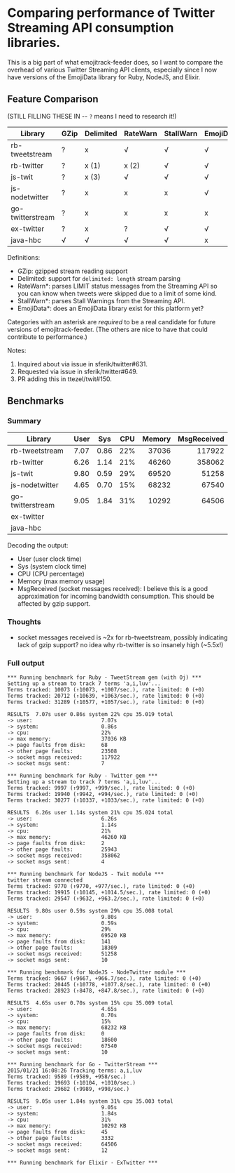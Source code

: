 # Comparing performance of Twitter Streaming API consumption libraries.

This is a big part of what emojitrack-feeder does, so I want to compare the
overhead of various Twitter Streaming API clients, especially since I now have
versions of the EmojiData library for Ruby, NodeJS, and Elixir.

## Feature Comparison
(STILL FILLING THESE IN -- `?` means I need to research it!)

 Library          | GZip | Delimited | RateWarn | StallWarn | EmojiData
 ---------------- | ---- | --------- | -------- | --------- | ---------
 rb-tweetstream   | ?    | x         | √        | √         | √
 rb-twitter       | ?    | x (1)     | x (2)    | √         | √
 js-twit          | ?    | x (3)     | √        | √         | √
 js-nodetwitter   | ?    | x         | x        | x         | √
 go-twitterstream | ?    | x         | x        | x         | x
 ex-twitter       | ?    | x         | ?        | √         | √
 java-hbc         | √    | √         | √        | √         | x


Definitions:
 - GZip: gzipped stream reading support
 - Delimited: support for `delimited: length` stream parsing
 - RateWarn*: parses LIMIT status messages from the Streaming API so you can
   know when tweets were skipped due to a limit of some kind.
 - StallWarn*: parses Stall Warnings from the Streaming API.
 - EmojiData*: does an EmojiData library exist for this platform yet?

Categories with an asterisk are _required_ to be a real candidate for future
versions of emojitrack-feeder. (The others are nice to have that could
contribute to performance.)

Notes:
 1. Inquired about via issue in sferik/twitter#631.
 2. Requested via issue in sferik/twitter#649.
 3. PR adding this in ttezel/twit#150.

## Benchmarks

### Summary

 Library          | User  | Sys  | CPU | Memory | MsgReceived
 ---------------- | ----- | ---- | --- | -----: | ----------:
 rb-tweetstream   | 7.07  | 0.86 | 22% |  37036 |     117922
 rb-twitter       | 6.26  | 1.14 | 21% |  46260 |     358062
 js-twit          | 9.80  | 0.59 | 29% |  69520 |      51258
 js-nodetwitter   | 4.65  | 0.70 | 15% |  68232 |      67540
 go-twitterstream | 9.05  | 1.84 | 31% |  10292 |      64506
 ex-twitter       |
 java-hbc         |


Decoding the output:
 - User (user clock time)
 - Sys (system clock time)
 - CPU (CPU percentage)
 - Memory (max memory usage)
 - MsgReceived (socket messages received): I believe this is a good
   approximation for incoming bandwidth consumption. This should be affected by
   gzip support.

### Thoughts
 - socket messages received is ~2x for rb-tweetstream, possibly indicating lack
   of gzip support? no idea why rb-twitter is so insanely high (~5.5x!)

### Full output
```
*** Running benchmark for Ruby - TweetStream gem (with Oj) ***
Setting up a stream to track 7 terms 'a,i,luv'...
Terms tracked: 10073 (↑10073, +1007/sec.), rate limited: 0 (+0)
Terms tracked: 20712 (↑10639, +1063/sec.), rate limited: 0 (+0)
Terms tracked: 31289 (↑10577, +1057/sec.), rate limited: 0 (+0)

RESULTS  7.07s user 0.86s system 22% cpu 35.019 total
-> user:                      7.07s
-> system:                    0.86s
-> cpu:                       22%
-> max memory:                37036 KB
-> page faults from disk:     68
-> other page faults:         23508
-> socket msgs received:      117922
-> socket msgs sent:          7

*** Running benchmark for Ruby - Twitter gem ***
Setting up a stream to track 7 terms 'a,i,luv'...
Terms tracked: 9997 (↑9997, +999/sec.), rate limited: 0 (+0)
Terms tracked: 19940 (↑9942, +994/sec.), rate limited: 0 (+0)
Terms tracked: 30277 (↑10337, +1033/sec.), rate limited: 0 (+0)

RESULTS  6.26s user 1.14s system 21% cpu 35.024 total
-> user:                      6.26s
-> system:                    1.14s
-> cpu:                       21%
-> max memory:                46260 KB
-> page faults from disk:     2
-> other page faults:         25943
-> socket msgs received:      358062
-> socket msgs sent:          4

*** Running benchmark for NodeJS - Twit module ***
twitter stream connected
Terms tracked: 9770 (↑9770, +977/sec.), rate limited: 0 (+0)
Terms tracked: 19915 (↑10145, +1014.5/sec.), rate limited: 0 (+0)
Terms tracked: 29547 (↑9632, +963.2/sec.), rate limited: 0 (+0)

RESULTS  9.80s user 0.59s system 29% cpu 35.008 total
-> user:                      9.80s
-> system:                    0.59s
-> cpu:                       29%
-> max memory:                69520 KB
-> page faults from disk:     141
-> other page faults:         18309
-> socket msgs received:      51258
-> socket msgs sent:          10

*** Running benchmark for NodeJS - NodeTwitter module ***
Terms tracked: 9667 (↑9667, +966.7/sec.), rate limited: 0 (+0)
Terms tracked: 20445 (↑10778, +1077.8/sec.), rate limited: 0 (+0)
Terms tracked: 28923 (↑8478, +847.8/sec.), rate limited: 0 (+0)

RESULTS  4.65s user 0.70s system 15% cpu 35.009 total
-> user:                      4.65s
-> system:                    0.70s
-> cpu:                       15%
-> max memory:                68232 KB
-> page faults from disk:     0
-> other page faults:         18600
-> socket msgs received:      67540
-> socket msgs sent:          10

*** Running benchmark for Go - TwitterStream ***
2015/01/21 16:08:26 Tracking terms: a,i,luv
Terms tracked: 9589 (↑9589, +958/sec.)
Terms tracked: 19693 (↑10104, +1010/sec.)
Terms tracked: 29682 (↑9989, +998/sec.)

RESULTS  9.05s user 1.84s system 31% cpu 35.003 total
-> user:                      9.05s
-> system:                    1.84s
-> cpu:                       31%
-> max memory:                10292 KB
-> page faults from disk:     45
-> other page faults:         3332
-> socket msgs received:      64506
-> socket msgs sent:          12

*** Running benchmark for Elixir - ExTwitter ***
```

